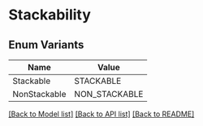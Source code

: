 # Stackability

## Enum Variants

| Name | Value |
|---- | -----|
| Stackable | STACKABLE |
| NonStackable | NON_STACKABLE |


[[Back to Model list]](../README.md#documentation-for-models) [[Back to API list]](../README.md#documentation-for-api-endpoints) [[Back to README]](../README.md)


